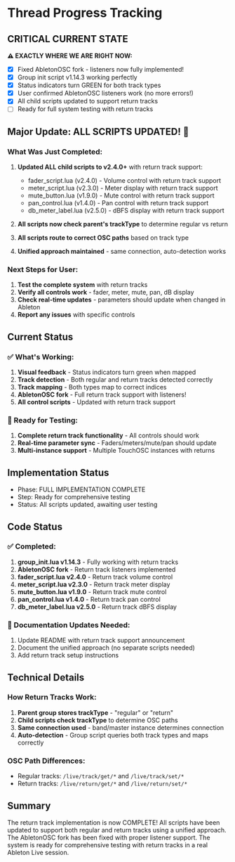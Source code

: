 # Thread Progress Tracking

## CRITICAL CURRENT STATE
**⚠️ EXACTLY WHERE WE ARE RIGHT NOW:**
- [x] Fixed AbletonOSC fork - listeners now fully implemented!
- [x] Group init script v1.14.3 working perfectly
- [x] Status indicators turn GREEN for both track types
- [x] User confirmed AbletonOSC listeners work (no more errors!)
- [x] All child scripts updated to support return tracks
- [ ] Ready for full system testing with return tracks

## Major Update: ALL SCRIPTS UPDATED! 🎉

### What Was Just Completed:
1. **Updated ALL child scripts to v2.4.0+** with return track support:
   - fader_script.lua (v2.4.0) - Volume control with return track support
   - meter_script.lua (v2.3.0) - Meter display with return track support
   - mute_button.lua (v1.9.0) - Mute control with return track support
   - pan_control.lua (v1.4.0) - Pan control with return track support
   - db_meter_label.lua (v2.5.0) - dBFS display with return track support

2. **All scripts now check parent's trackType** to determine regular vs return
3. **All scripts route to correct OSC paths** based on track type
4. **Unified approach maintained** - same connection, auto-detection works

### Next Steps for User:
1. **Test the complete system** with return tracks
2. **Verify all controls work** - fader, meter, mute, pan, dB display
3. **Check real-time updates** - parameters should update when changed in Ableton
4. **Report any issues** with specific controls

## Current Status

### ✅ What's Working:
1. **Visual feedback** - Status indicators turn green when mapped
2. **Track detection** - Both regular and return tracks detected correctly
3. **Track mapping** - Both types map to correct indices
4. **AbletonOSC fork** - Full return track support with listeners!
5. **All control scripts** - Updated with return track support

### 🔧 Ready for Testing:
1. **Complete return track functionality** - All controls should work
2. **Real-time parameter sync** - Faders/meters/mute/pan should update
3. **Multi-instance support** - Multiple TouchOSC instances with returns

## Implementation Status
- Phase: FULL IMPLEMENTATION COMPLETE
- Step: Ready for comprehensive testing
- Status: All scripts updated, awaiting user testing

## Code Status

### ✅ Completed:
1. **group_init.lua v1.14.3** - Fully working with return tracks
2. **AbletonOSC fork** - Return track listeners implemented
3. **fader_script.lua v2.4.0** - Return track volume control
4. **meter_script.lua v2.3.0** - Return track meter display
5. **mute_button.lua v1.9.0** - Return track mute control
6. **pan_control.lua v1.4.0** - Return track pan control
7. **db_meter_label.lua v2.5.0** - Return track dBFS display

### 📝 Documentation Updates Needed:
1. Update README with return track support announcement
2. Document the unified approach (no separate scripts needed)
3. Add return track setup instructions

## Technical Details

### How Return Tracks Work:
1. **Parent group stores trackType** - "regular" or "return"
2. **Child scripts check trackType** to determine OSC paths
3. **Same connection used** - band/master instance determines connection
4. **Auto-detection** - Group script queries both track types and maps correctly

### OSC Path Differences:
- Regular tracks: `/live/track/get/*` and `/live/track/set/*`
- Return tracks: `/live/return/get/*` and `/live/return/set/*`

## Summary
The return track implementation is now COMPLETE! All scripts have been updated to support both regular and return tracks using a unified approach. The AbletonOSC fork has been fixed with proper listener support. The system is ready for comprehensive testing with return tracks in a real Ableton Live session.